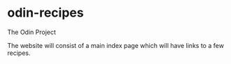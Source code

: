# odin-recipes
The Odin Project

The website will consist of a main index page which will have links to a few recipes.